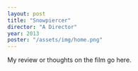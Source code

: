 ```yaml
---
layout: post
title: "Snowpiercer"
director: "A Director"
year: 2013
poster: "/assets/img/home.png"
---
```


My review or thoughts on the film go here.
